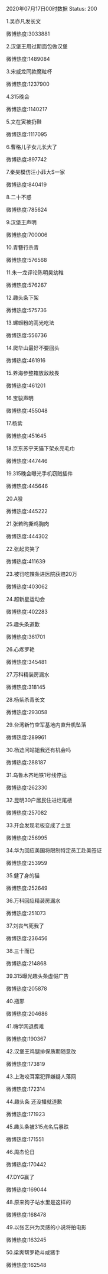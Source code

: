 2020年07月17日00时数据
Status: 200

1.吴亦凡发长文

微博热度:3033881

2.汉堡王用过期面包做汉堡

微博热度:1489084

3.宋威龙同款魔粒杯

微博热度:1237900

4.315晚会

微博热度:1140217

5.文在寅被扔鞋

微博热度:1117095

6.曹格儿子女儿长大了

微博热度:897742

7.秦昊模仿汪小菲大S一家

微博热度:840419

8.二十不惑

微博热度:785624

9.汉堡王声明

微博热度:700006

10.青簪行杀青

微博热度:576568

11.朱一龙评论陈明昊幼稚

微博热度:576267

12.趣头条下架

微博热度:575736

13.螺蛳粉的高光吃法

微博热度:556736

14.爬华山最好不要回头

微博热度:461916

15.养海参整箱放敌敌畏

微博热度:461201

16.宝骏声明

微博热度:455048

17.杨紫

微博热度:451645

18.京东苏宁天猫下架永亮毛巾

微博热度:447446

19.315晚会曝光手机窃贼插件

微博热度:445646

20.A股

微博热度:445222

21.张若昀撕鸡胸肉

微博热度:444302

22.张起灵笑了

微博热度:411639

23.被罚吃辣条进医院获赔20万

微博热度:403062

24.超新星运动会

微博热度:402283

25.趣头条道歉

微博热度:361701

26.心疼罗艳

微博热度:345481

27.万科精装房漏水

微博热度:318145

28.杨紫杀青长文

微博热度:293058

29.台湾新竹空军基地内直升机坠落

微博热度:289961

30.杨迪问站姐我还有机会吗

微博热度:288187

31.乌鲁木齐地铁1号线停运

微博热度:262330

32.昆明30户居民住进烂尾楼

微博热度:257082

33.开会发现老板变成了土豆

微博热度:256995

34.华为回应美国将限制特定员工赴美签证

微博热度:253959

35.健了身的猫

微博热度:252649

36.万科回应精装房漏水

微博热度:251073

37.刘丧气死我了

微博热度:236456

38.三十而已

微博热度:214868

39.315曝光趣头条虚假广告

微博热度:205878

40.瓶邪

微博热度:204686

41.嗨学网退费难

微博热度:190367

42.汉堡王鸡腿排保质期随意改

微博热度:173819

43.上海咬耳案犯罪嫌疑人落网

微博热度:172314

44.趣头条 还没播就道歉

微博热度:171923

45.趣头条被315点名后暴跌

微博热度:171551

46.周杰伦日

微博热度:170442

47.DYG赢了

微博热度:169044

48.原来狗子站水里是这样的

微博热度:168478

49.以张艺兴为灵感的小说将拍电影

微博热度:163245

50.梁爽帮罗艳斗咸猪手

微博热度:162548

